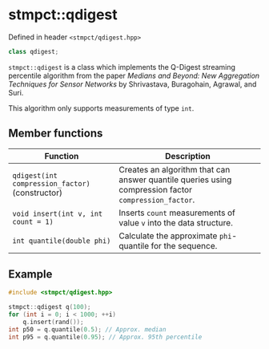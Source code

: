 # stmpct::qdigest

Defined in header `<stmpct/qdigest.hpp>`

```cpp
class qdigest;
```

`stmpct::qdigest` is a class which implements the Q-Digest streaming percentile algorithm
from the paper _Medians and Beyond: New Aggregation Techniques for Sensor Networks_ by 
Shrivastava, Buragohain, Agrawal, and Suri.

This algorithm only supports measurements of type `int`.

## Member functions

| Function | Description |
| -------- | ----------- |
| `qdigest(int compression_factor)` (constructor) | Creates an algorithm that can answer quantile queries using compression factor `compression_factor`. |
| `void insert(int v, int count = 1)` | Inserts `count` measurements of value `v` into the data structure. |
| `int quantile(double phi)` | Calculate the approximate `phi`-quantile for the sequence. |

## Example

```cpp
#include <stmpct/qdigest.hpp>

stmpct::qdigest q(100);
for (int i = 0; i < 1000; ++i)
    q.insert(rand());
int p50 = q.quantile(0.5); // Approx. median
int p95 = q.quantile(0.95); // Approx. 95th percentile
```